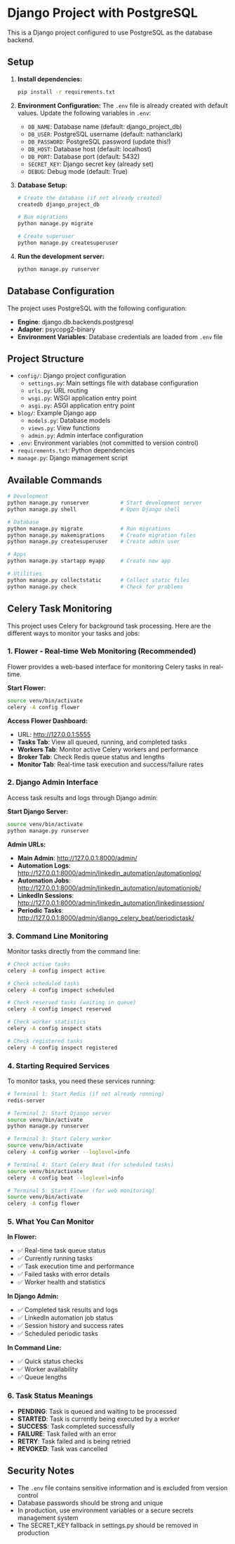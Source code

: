 # Django Project with PostgreSQL

This is a Django project configured to use PostgreSQL as the database backend.

## Setup

1. **Install dependencies:**
   ```bash
   pip install -r requirements.txt
   ```

2. **Environment Configuration:**
   The `.env` file is already created with default values. Update the following variables in `.env`:
   - `DB_NAME`: Database name (default: django_project_db)
   - `DB_USER`: PostgreSQL username (default: nathanclark)
   - `DB_PASSWORD`: PostgreSQL password (update this!)
   - `DB_HOST`: Database host (default: localhost)
   - `DB_PORT`: Database port (default: 5432)
   - `SECRET_KEY`: Django secret key (already set)
   - `DEBUG`: Debug mode (default: True)

3. **Database Setup:**
   ```bash
   # Create the database (if not already created)
   createdb django_project_db
   
   # Run migrations
   python manage.py migrate
   
   # Create superuser
   python manage.py createsuperuser
   ```

4. **Run the development server:**
   ```bash
   python manage.py runserver
   ```

## Database Configuration

The project uses PostgreSQL with the following configuration:
- **Engine**: django.db.backends.postgresql
- **Adapter**: psycopg2-binary
- **Environment Variables**: Database credentials are loaded from `.env` file

## Project Structure

- `config/`: Django project configuration
  - `settings.py`: Main settings file with database configuration
  - `urls.py`: URL routing
  - `wsgi.py`: WSGI application entry point
  - `asgi.py`: ASGI application entry point
- `blog/`: Example Django app
  - `models.py`: Database models
  - `views.py`: View functions
  - `admin.py`: Admin interface configuration
- `.env`: Environment variables (not committed to version control)
- `requirements.txt`: Python dependencies
- `manage.py`: Django management script

## Available Commands

```bash
# Development
python manage.py runserver          # Start development server
python manage.py shell              # Open Django shell

# Database
python manage.py migrate            # Run migrations
python manage.py makemigrations     # Create migration files
python manage.py createsuperuser    # Create admin user

# Apps
python manage.py startapp myapp     # Create new app

# Utilities
python manage.py collectstatic      # Collect static files
python manage.py check              # Check for problems
```

## Celery Task Monitoring

This project uses Celery for background task processing. Here are the different ways to monitor your tasks and jobs:

### 1. **Flower - Real-time Web Monitoring (Recommended)**

Flower provides a web-based interface for monitoring Celery tasks in real-time.

**Start Flower:**
```bash
source venv/bin/activate
celery -A config flower
```

**Access Flower Dashboard:**
- URL: http://127.0.0.1:5555
- **Tasks Tab**: View all queued, running, and completed tasks
- **Workers Tab**: Monitor active Celery workers and performance
- **Broker Tab**: Check Redis queue status and lengths
- **Monitor Tab**: Real-time task execution and success/failure rates

### 2. **Django Admin Interface**

Access task results and logs through Django admin:

**Start Django Server:**
```bash
source venv/bin/activate
python manage.py runserver
```

**Admin URLs:**
- **Main Admin**: http://127.0.0.1:8000/admin/
- **Automation Logs**: http://127.0.0.1:8000/admin/linkedin_automation/automationlog/
- **Automation Jobs**: http://127.0.0.1:8000/admin/linkedin_automation/automationjob/
- **LinkedIn Sessions**: http://127.0.0.1:8000/admin/linkedin_automation/linkedinsession/
- **Periodic Tasks**: http://127.0.0.1:8000/admin/django_celery_beat/periodictask/

### 3. **Command Line Monitoring**

Monitor tasks directly from the command line:

```bash
# Check active tasks
celery -A config inspect active

# Check scheduled tasks
celery -A config inspect scheduled

# Check reserved tasks (waiting in queue)
celery -A config inspect reserved

# Check worker statistics
celery -A config inspect stats

# Check registered tasks
celery -A config inspect registered
```

### 4. **Starting Required Services**

To monitor tasks, you need these services running:

```bash
# Terminal 1: Start Redis (if not already running)
redis-server

# Terminal 2: Start Django server
source venv/bin/activate
python manage.py runserver

# Terminal 3: Start Celery worker
source venv/bin/activate
celery -A config worker --loglevel=info

# Terminal 4: Start Celery Beat (for scheduled tasks)
source venv/bin/activate
celery -A config beat --loglevel=info

# Terminal 5: Start Flower (for web monitoring)
source venv/bin/activate
celery -A config flower
```

### 5. **What You Can Monitor**

**In Flower:**
- ✅ Real-time task queue status
- ✅ Currently running tasks
- ✅ Task execution time and performance
- ✅ Failed tasks with error details
- ✅ Worker health and statistics

**In Django Admin:**
- ✅ Completed task results and logs
- ✅ LinkedIn automation job status
- ✅ Session history and success rates
- ✅ Scheduled periodic tasks

**In Command Line:**
- ✅ Quick status checks
- ✅ Worker availability
- ✅ Queue lengths

### 6. **Task Status Meanings**

- **PENDING**: Task is queued and waiting to be processed
- **STARTED**: Task is currently being executed by a worker
- **SUCCESS**: Task completed successfully
- **FAILURE**: Task failed with an error
- **RETRY**: Task failed and is being retried
- **REVOKED**: Task was cancelled

## Security Notes

- The `.env` file contains sensitive information and is excluded from version control
- Database passwords should be strong and unique
- In production, use environment variables or a secure secrets management system
- The SECRET_KEY fallback in settings.py should be removed in production 